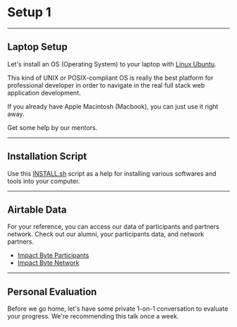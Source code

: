 # Setup 1

---

## Laptop Setup

Let's install an OS (Operating System) to your laptop with [Linux Ubuntu](https://ubuntu.com).

This kind of UNIX or POSIX-compliant OS is really the best platform for professional developer in order to navigate in the real full stack web application development.

If you already have Apple Macintosh (Macbook), you can just use it right away.

Get some help by our mentors.

---

## Installation Script

Use this [INSTALL.sh](./INSTALL.sh) script as a help for installing various softwares and tools into your computer.

---

## Airtable Data

For your reference, you can access our data of participants and partners network. Check out our alumni, your participants data, and network partners.

* [Impact Byte Participants](https://airtable.com/shrO1kjqx7fJFyIja)
* [Impact Byte Network](https://airtable.com/shrlDLf6d8leCcXg4)

---

## Personal Evaluation

Before we go home, let's have some private 1-on-1 conversation to evaluate your progress. We're recommending this talk once a week.

